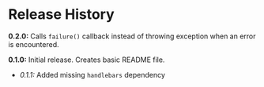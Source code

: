 # Release History

__0.2.0:__ Calls `failure()` callback instead of throwing exception when an error is encountered.

__0.1.0:__ Initial release. Creates basic README file.

* *0.1.1:* Added missing `handlebars` dependency